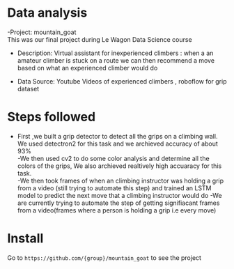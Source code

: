 # Data analysis
-Project: mountain_goat  
  This was our final project during Le Wagon Data Science course
- Description: Virtual assistant for inexperienced climbers : when a an amateur climber is stuck on a route
  we can then recommend a move based on what an experienced climber would do

- Data Source: Youtube Videos of experienced climbers , roboflow for grip dataset

# Steps followed
- First ,we built a grip detector to detect all the grips on a climbing wall. We used detectron2 for this task and we archieved accuracy of about 93%  
-We then used cv2 to do some color analysis and determine all the colors of the grips, We also archieved realtively high accuaracy  for this task.  
-We then took frames of when an climbing instructor was holding a grip from a video (still trying to automate this step) and trained an LSTM model to predict the next    move that a climbing instructor would do
-We are currently trying to automate the step of getting signifiacant frames from a video(frames where a person is holding a grip i.e every move)

# Install
Go to `https://github.com/{group}/mountain_goat` to see the project
